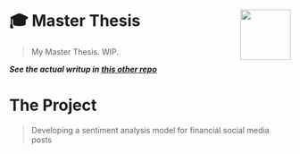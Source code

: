 # 🎓 Master Thesis <img width=90 align="right" src="https://www.uni-potsdam.de/fileadmin/projects/zim/images/logos/Unilogo.svg">
> My Master Thesis. WIP.  

***See the actual writup in [this other repo](https://github.com/moritzwilksch/MasterThesisWriting)***

# The Project
> Developing a sentiment analysis model for financial social media posts
